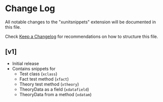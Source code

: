 # Change Log

All notable changes to the "xunitsnippets" extension will be documented in this file.

Check [Keep a Changelog](http://keepachangelog.com/) for recommendations on how to structure this file.

## [v1]

- Initial release
- Contains snippets for
  - Test class (`xclass`)
  - Fact test method (`xfact`)
  - Theory test method (`xtheory`)
  - TheoryData as a field (`xdatafield`)
  - TheoryData from a method (`xdatam`)
